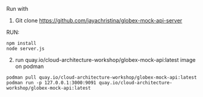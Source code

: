 
Run with

1. Git clone https://github.com/jayachristina/globex-mock-api-server

RUN:
```
npm install
node server.js
```

2. run quay.io/cloud-architecture-workshop/globex-mock-api:latest image on podman

```
podman pull quay.io/cloud-architecture-workshop/globex-mock-api:latest
podman run -p 127.0.0.1:3000:9091 quay.io/cloud-architecture-workshop/globex-mock-api:latest
```